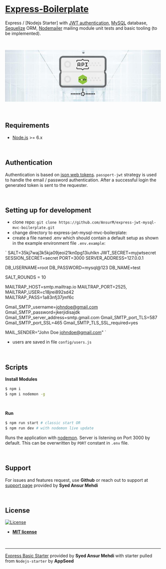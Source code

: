 # [Express-Boilerplate](https://github.com/AnsurM/express-jwt-mysql-mvc-boilerplate)

Express / [Nodejs Starter] with [JWT authentication](https://jwt.io/introduction/), [MySQL](https://www.mysql.com/) database, [Sequelize](http://docs.sequelizejs.com/) ORM, [Nodemailer](https://nodemailer.com/about/) mailing module unit tests and basic tooling (to be implemented).

<br />

![Open-Source Nodejs Starter - Product cover image.](https://github.com/app-generator/static/blob/master/products/boilerplate-code-nodejs-starter-cover.jpg?raw=true)

<br />

## Requirements

- [Node.js](https://nodejs.org/) >= 6.x

<br />

## Authentication

Authentication is based on [json web tokens](https://jwt.io). `passport-jwt` strategy is used to handle the email / password authentication.
After a successful login the generated token is sent to the requester.

<br />

## Setting up for development

- clone repo: `git clone https://github.com/AnsurM/express-jwt-mysql-mvc-boilerplate.git`
- change directory to express-jwt-mysql-mvc-boilerplate:
- create a file named .env which should contain a default setup as shown in the example environment file `.env.example`:

`
SALT=35kj7waj3k5kja09jeoi21kn0pg13iuhlkn
JWT_SECRET=myjwtsecret
SESSION_SECRET=secret
PORT=3000
SERVER_ADDRESS=127.0.0.1

DB_USERNAME=root
DB_PASSWORD=mysql@123
DB_NAME=test

SALT_ROUNDS = 10

MAILTRAP_HOST=smtp.mailtrap.io
MAILTRAP_PORT=2525,
MAILTRAP_USER=c18jrei892sd42  
MAILTRAP_PASS=1a83nfj37jmf6c

Gmail_SMTP_username=johndoe@gmail.com
Gmail_SMTP_password=jkerjidisajdk
Gmail_SMTP_server_address=smtp.gmail.com
Gmail_SMTP_port_TLS=587
Gmail_SMTP_port_SSL=465
Gmail_SMTP_TLS_SSL_required=yes

MAIL_SENDER="John Doe johndoe@gmail.com"
`

- users are saved in file `config/users.js`

<br />

## Scripts

**Install Modules**

```bash
$ npm i
$ npm i nodemon -g
```

<br />

**Run**

```bash
$ npm run start # classic start OR
$ npm run dev # with nodemon live update
```

Runs the application with [nodemon]("https://nodemon.io/"). Server is listening on Port 3000 by default. This can be overwritten by `PORT` constant in `.env` file.

<br />

## Support

For issues and features request, use **Github** or reach out to support at [support page](ansurmehdi@gmail.com) provided by **Syed Ansur Mehdi**

<br />

## License

[![License](http://img.shields.io/:license-mit-blue.svg?style=flat-square)](http://badges.mit-license.org)

- **[MIT license](http://opensource.org/licenses/mit-license.php)**

<br />

---

[Express Basic Starter](https://appseed.us/boilerplate-code/nodejs-starter) provided by **Syed Ansur Mehdi** with starter pulled from `Nodejs-starter` by **AppSeed**
